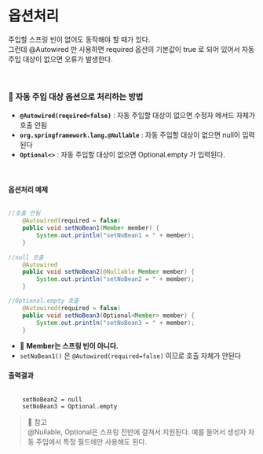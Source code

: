 # 옵션처리
주입할 스프링 빈이 없어도 동작해야 할 때가 있다. <br>
그런데 @Autowired 만 사용하면 required 옵션의 기본값이 true 로 되어 있어서 자동 주입 대상이 없으면 오류가 발생한다.

<br>

### 🔎 자동 주입 대상 옵션으로 처리하는 방법
- **`@Autowired(required=false)`** : 자동 주입할 대상이 없으면 수정자 메서드 자체가 호출 안됨
- **`org.springframework.lang.@Nullable`** : 자동 주입할 대상이 없으면 null이 입력된다
- **`Optional<>`** : 자동 주입할 대상이 없으면 Optional.empty 가 입력된다.

<br>

#### 옵션처리 예제

```java

//호출 안됨
    @Autowired(required = false)
    public void setNoBean1(Member member) {
        System.out.println("setNoBean1 = " + member);
    }
    
//null 호출
    @Autowired
    public void setNoBean2(@Nullable Member member) {
        System.out.println("setNoBean2 = " + member);
    }

//Optional.empty 호출
    @Autowired(required = false)
    public void setNoBean3(Optional<Member> member) {
        System.out.println("setNoBean3 = " + member);
    }


```

- 🌟 **Member는 스프링 빈이 아니다.**
- `setNoBean1()` 은 `@Autowired(required=false)` 이므로 호출 자체가 안된다
#### 출력결과

```text

    setNoBean2 = null
    setNoBean3 = Optional.empty

```

> 👀 참고  <br>
> @Nullable, Optional은 스프링 전반에 걸쳐서 지원된다. 예를 들어서 생성자 자동 주입에서 특정 필드에만 사용해도 된다.









